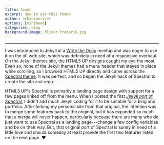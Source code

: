 ```yaml
---
title: About
excerpt: How to use this theme
author: arkadianriver
options: [minihead]
categories: blog
background-image: flickr-froderik.jpg
---
```


<hr />

I was introduced to Jekyll at a [Write the Docs](http://www.writethedocs.org/)
meetup and was eager to use it on the ol' web site, which was definitely in
need of a responsive overhaul. On the [Jekyll themes](http://jekyllthemes.org)
site, the [HTML5 UP](https://html5up.net) designs caught my eye the most.
Even so, none of the Jekyll themes had a menu header that stayed in place while
scrolling, so I browsed HTML5 UP directly and came across the
[Spectral theme](https://html5up.net/spectral).
It was perfect, and so began the Jekyll hack of Spectral to create the site
and repo.

HTML5 UP's Spectral is primarily a landing page design with support for a
few pages linked off from the menu. When I posted the first
[_Jekyll port_ of Spectral](http://jekyllthemes.org/themes/spectral/),
I didn't add much Jekyll coding for it to be suitable for a blog and
portfolio. After forking my personal site from that original, the intention was
to merge some features back to the original, but it has expanded so much that
a _merge_ will never happen, particularly because there are many who do just
want to use Spectral as a landing page---change a few config variables and be
on their way. But, that original port of Spectral is surely in need of a 
little love and should someday at least provide the first two features listed
on the next page. ❤
